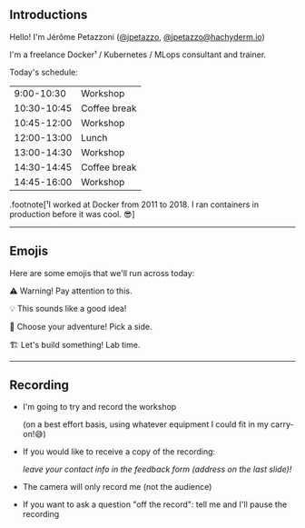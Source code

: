 ## Introductions

Hello! I'm Jérôme Petazzoni ([@jpetazzo], [@jpetazzo@hachyderm.io])

I'm a freelance Docker¹ / Kubernetes / MLops consultant and trainer.

Today's schedule:

|             |              |
|-------------|--------------|
|  9:00-10:30 | Workshop     |
| 10:30-10:45 | Coffee break |
| 10:45-12:00 | Workshop     |
| 12:00-13:00 | Lunch        |
| 13:00-14:30 | Workshop     |
| 14:30-14:45 | Coffee break |
| 14:45-16:00 | Workshop     |

.footnote[¹I worked at Docker from 2011 to 2018.
I ran containers in production before it was cool. 😎]

[@alexbuisine]: https://twitter.com/alexbuisine
[EphemeraSearch]: https://ephemerasearch.com/
[@jpetazzo]: https://twitter.com/jpetazzo
[@jpetazzo@hachyderm.io]: https://hachyderm.io/@jpetazzo
[@s0ulshake]: https://twitter.com/s0ulshake
[Quantgene]: https://www.quantgene.com/

---

## Emojis

Here are some emojis that we'll run across today:

⚠️ Warning! Pay attention to this.

💡 This sounds like a good idea!

🙋 Choose your adventure! Pick a side.

🏗️ Let's build something! Lab time.

---

## Recording

- I'm going to try and record the workshop

  (on a best effort basis, using whatever equipment I could fit in my carry-on!😅)

- If you would like to receive a copy of the recording:

  *leave your contact info in the feedback form (address on the last slide)!*

- The camera will only record me (not the audience)

- If you want to ask a question "off the record": tell me and I'll pause the recording

